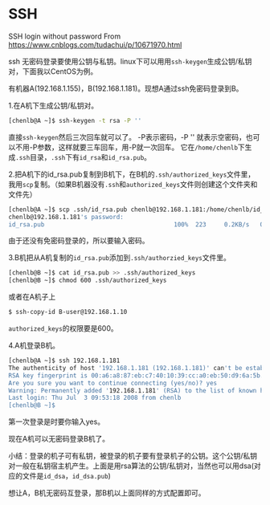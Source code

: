 # SSH

SSH login without password
From https://www.cnblogs.com/tudachui/p/10671970.html

ssh 无密码登录要使用公钥与私钥。linux下可以用用`ssh-keygen`生成公钥/私钥对，下面我以CentOS为例。

有机器A(192.168.1.155)，B(192.168.1.181)。现想A通过ssh免密码登录到B。

1.在A机下生成公钥/私钥对。
```bash
[chenlb@A ~]$ ssh-keygen -t rsa -P ''
```

直接`ssh-keygen`然后三次回车就可以了。
-P表示密码，-P '' 就表示空密码，也可以不用-P参数，这样就要三车回车，用-P就一次回车。
它在`/home/chenlb`下生成`.ssh`目录，`.ssh`下有`id_rsa`和`id_rsa.pub`。

2.把A机下的id_rsa.pub复制到B机下，在B机的`.ssh/authorized_keys`文件里，我用`scp`复制。（如果B机器没有`.ssh`和`authorized_keys`文件则创建这个文件夹和文件先）
```bash
[chenlb@A ~]$ scp .ssh/id_rsa.pub chenlb@192.168.1.181:/home/chenlb/id_rsa.pub 
chenlb@192.168.1.181's password:
id_rsa.pub                                    100%  223     0.2KB/s   00:00
```

由于还没有免密码登录的，所以要输入密码。

3.B机把从A机复制的`id_rsa.pub`添加到`.ssh/authorzied_keys`文件里。
```bash
[chenlb@B ~]$ cat id_rsa.pub >> .ssh/authorized_keys
[chenlb@B ~]$ chmod 600 .ssh/authorized_keys
```

或者在A机子上

```bash
$ ssh-copy-id B-user@192.168.1.10
```

`authorized_keys`的权限要是600。

4.A机登录B机。
```bash
[chenlb@A ~]$ ssh 192.168.1.181
The authenticity of host '192.168.1.181 (192.168.1.181)' can't be established.
RSA key fingerprint is 00:a6:a8:87:eb:c7:40:10:39:cc:a0:eb:50:d9:6a:5b.
Are you sure you want to continue connecting (yes/no)? yes
Warning: Permanently added '192.168.1.181' (RSA) to the list of known hosts.
Last login: Thu Jul  3 09:53:18 2008 from chenlb
[chenlb@B ~]$
```


第一次登录是时要你输入yes。

现在A机可以无密码登录B机了。

小结：登录的机子可有私钥，被登录的机子要有登录机子的公钥。这个公钥/私钥对一般在私钥宿主机产生。上面是用rsa算法的公钥/私钥对，当然也可以用dsa(对应的文件是`id_dsa`，`id_dsa.pub`)

想让A，B机无密码互登录，那B机以上面同样的方式配置即可。
